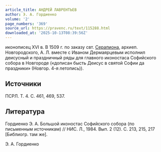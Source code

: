 ```yaml
---
article_title: АНДРЕЙ ЛАВРЕНТЬЕВ
author: Э. А. Гордиенко
volume: '2'
page_numbers: '369'
source_url: https://pravenc.ru/text/115288.html
downloaded_at: '2025-10-13T08:39:56Z'
---
```


иконописец XVI в. В 1509 г. по заказу свт. [Серапиона](https://pravenc.ru/text/Серапион.html), архиеп. Новгородского, А. Л. вместе с Иваном Дермаярцевым исполнил деисусный и праздничный ряды для главного иконостаса Софийского собора в Новгороде («дописан бысть Деисус в святой Софии да праздники» (Новгор. 4-я летопись)).

## Источники

ПСРЛ. Т. 4. С. 461, 469, 537.

## Литература

Гордиенко Э. А. Большой иконостас Софийского собора (по письменным источникам) // НИС. Л., 1984. Вып. 2 (12). С. 213, 215, 217 [Библиогр. там же].

Э. А. Гордиенко
